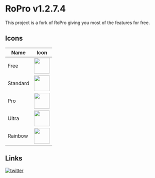 
# RoPro v1.2.7.4

This project is a fork of RoPro giving you most of the features for free.





  
 ## Icons

| Name             | Icon               |
| ----------------- | ----------------- |
| Free | <img src="https://raw.githubusercontent.com/ItsProyal/RoPro/main/images/free_icon.png" width="50"/> |
| Standard | <img src="https://raw.githubusercontent.com/ItsProyal/RoPro/main/images/standard_icon.png" width="50"/> |
| Pro | <img src="https://raw.githubusercontent.com/ItsProyal/RoPro/main/images/pro_icon.png" width="50"/> |
| Ultra | <img src="https://raw.githubusercontent.com/ItsProyal/RoPro/main/images/ultra_icon.png" width="50"/> |
| Rainbow | <img src="https://raw.githubusercontent.com/ItsProyal/RoPro/main/images/rainbow_icon.gif" width="50"/> |




## Links
[![twitter](https://img.shields.io/badge/twitter-0084DD?style=for-the-badge&logo=twitter&logoColor=white)](https://twitter.com/itsproyal/)
